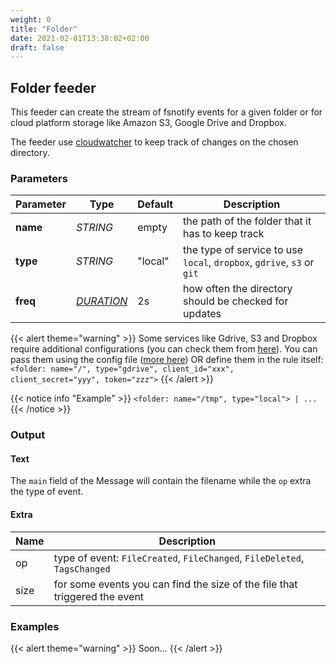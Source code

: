 ```yaml
---
weight: 0
title: "Folder"
date: 2021-02-01T13:38:02+02:00
draft: false
---
```


## Folder feeder

This feeder can create the stream of fsnotify events for a given folder or for cloud platform storage like Amazon S3, 
Google Drive and Dropbox.

The feeder use [cloudwatcher](https://github.com/Matrix86/cloudwatcher) to keep track of changes on the chosen directory.

### Parameters

| Parameter | Type                                                     | Default | Description                                                            |
|-----------|----------------------------------------------------------|---------|------------------------------------------------------------------------|
| **name**  | _STRING_                                                 | empty   | the path of the folder that it has to keep track                       |
| **type**  | _STRING_                                                 | "local" | the type of service to use `local`, `dropbox`, `gdrive`, `s3` or `git` |
| **freq**  | _[DURATION](https://golang.org/pkg/time/#ParseDuration)_ | 2s      | how often the directory should be checked for updates                  |

{{< alert theme="warning" >}}
Some services like Gdrive, S3 and Dropbox require additional configurations (you can check them from [here](https://github.com/Matrix86/cloudwatcher/blob/main/README.md)).
You can pass them using the config file ([more here](https://matrix86.github.io/driplane/doc/configuration/)) OR
define them in the rule itself: `<folder: name="/", type="gdrive", client_id="xxx", client_secret="yyy", token="zzz">`
{{< /alert >}} 

{{< notice info "Example" >}}
`<folder: name="/tmp", type="local"> | ...`
{{< /notice >}}

### Output

#### Text

The `main` field of the Message will contain the filename while the `op` extra the type of event.

#### Extra

| Name | Description                                                                |
|------|----------------------------------------------------------------------------|
| op   | type of event: `FileCreated`, `FileChanged`, `FileDeleted`, `TagsChanged`  |
| size | for some events you can find the size of the file that triggered the event |

### Examples

{{< alert theme="warning" >}}
Soon...
{{< /alert >}}  
